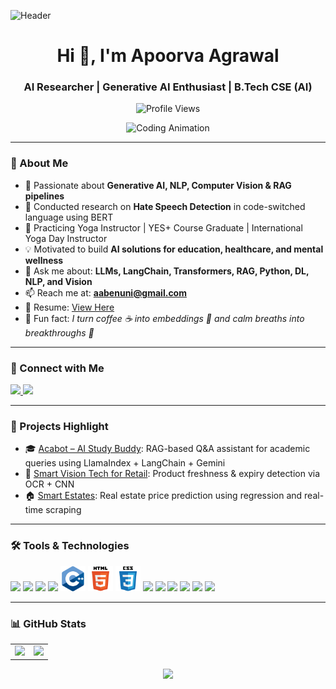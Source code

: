 ![Header](https://bluedotmarketing.ca/wp-content/uploads/2023/01/vnu-m672-14.png)

<h1 align="center">Hi 👋, I'm Apoorva Agrawal</h1>
<h3 align="center">AI Researcher | Generative AI Enthusiast | B.Tech CSE (AI)</h3>

<p align="center">
  <img src="https://komarev.com/ghpvc/?username=Apoo141104&label=Profile%20views&color=blueviolet&style=flat" alt="Profile Views" />
</p>

<p align="center">
  <img src="https://cdn.rentechdigital.com/common_files/blogs/machine-learning-vs-data-science-swipecart-blog-img-03-02-09-2022.gif" width="400" alt="Coding Animation"/>
</p>

---

### 🚀 About Me

- 🌱 Passionate about **Generative AI, NLP, Computer Vision & RAG pipelines**
- 🧪 Conducted research on **Hate Speech Detection** in code-switched language using BERT
- 🧘 Practicing Yoga Instructor | YES+ Course Graduate | International Yoga Day Instructor
- 💡 Motivated to build **AI solutions for education, healthcare, and mental wellness**
- 💬 Ask me about: **LLMs, LangChain, Transformers, RAG, Python, DL, NLP, and Vision**
- 📫 Reach me at: **aabenuni@gmail.com**
- 📄 Resume: [View Here](https://drive.google.com/file/d/1dQWedOX7tSehdMWcPB0mPrQfHGt6_OGv/view?usp=sharing)
- 🎯 Fun fact: *I turn coffee ☕ into embeddings 🤖 and calm breaths into breakthroughs 🧘*

---

### 🔗 Connect with Me

<p align="left">
  <a href="https://linkedin.com/in/apoorva-agrawal-101627248" target="_blank">
    <img src="https://img.shields.io/badge/LinkedIn-blue?style=for-the-badge&logo=linkedin&logoColor=white" />
  </a>
  <a href="https://github.com/Apoo141104" target="_blank">
    <img src="https://img.shields.io/badge/GitHub-171515?style=for-the-badge&logo=github&logoColor=white" />
  </a>
</p>

---

### 🧠 Projects Highlight

- 🎓 [Acabot – AI Study Buddy](https://github.com/Apoo141104/Acabot): RAG-based Q&A assistant for academic queries using LlamaIndex + LangChain + Gemini
- 🧾 [Smart Vision Tech for Retail](https://github.com/Apoo141104/flipkartgridrobotics6.0-aabenuni): Product freshness & expiry detection via OCR + CNN
- 🏠 [Smart Estates](https://github.com/Apoo141104/Real-Estates): Real estate price prediction using regression and real-time scraping

---

### 🛠️ Tools & Technologies

<p align="left">
  <img src="https://www.vectorlogo.zone/logos/python/python-icon.svg" width="40"/>
  <img src="https://www.vectorlogo.zone/logos/tensorflow/tensorflow-icon.svg" width="40"/>
  <img src="https://www.vectorlogo.zone/logos/pytorch/pytorch-icon.svg" width="40"/>
  <img src="https://huggingface.co/front/assets/huggingface_logo-noborder.svg" width="40"/>
  <img src="https://raw.githubusercontent.com/devicons/devicon/master/icons/cplusplus/cplusplus-original.svg" width="40"/>
  <img src="https://raw.githubusercontent.com/devicons/devicon/master/icons/html5/html5-original-wordmark.svg" width="40"/>
  <img src="https://raw.githubusercontent.com/devicons/devicon/master/icons/css3/css3-original-wordmark.svg" width="40"/>
  <img src="https://www.vectorlogo.zone/logos/figma/figma-icon.svg" width="40"/>
  <img src="https://www.vectorlogo.zone/logos/opencv/opencv-icon.svg" width="40"/>
  <img src="https://www.vectorlogo.zone/logos/firebase/firebase-icon.svg" width="40"/>
  <img src="https://www.vectorlogo.zone/logos/apache_hadoop/apache_hadoop-icon.svg" width="40"/>
  <img src="https://www.vectorlogo.zone/logos/apache_hive/apache_hive-icon.svg" width="40"/>
  <img src="https://seeklogo.com/images/S/streamlit-logo-1A3B208AE4-seeklogo.com.png" width="40"/>
</p>

---

### 📊 GitHub Stats

<table>
  <tr>
    <td>
      <img src="https://github-readme-stats.vercel.app/api?username=Apoo141104&show_icons=true&theme=tokyonight&hide_border=true" />
    </td>
    <td>
      <img src="https://github-readme-streak-stats.herokuapp.com/?user=Apoo141104&theme=tokyonight&hide_border=true" />
    </td>
  </tr>
</table>

<p align="center">
  <img src="https://github-readme-stats.vercel.app/api/top-langs?username=Apoo141104&layout=compact&theme=tokyonight&hide_border=true" />
</p>
